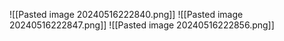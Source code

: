 ![[Pasted image 20240516222840.png]]
![[Pasted image 20240516222847.png]]
![[Pasted image 20240516222856.png]]
